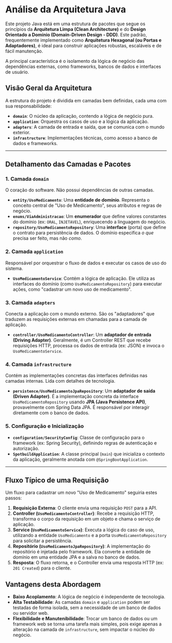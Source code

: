 # Análise da Arquitetura Java

Este projeto Java está em uma estrutura de pacotes que segue os princípios da **Arquitetura Limpa (Clean Architecture)** e do **Design Orientado a Domínio (Domain-Driven Design - DDD)**. Este padrão, frequentemente implementado como **Arquitetura Hexagonal (ou Portas e Adaptadores)**, é ideal para construir aplicações robustas, escaláveis e de fácil manutenção.

A principal característica é o isolamento da lógica de negócio das dependências externas, como frameworks, bancos de dados e interfaces de usuário.

## Visão Geral da Arquitetura

A estrutura do projeto é dividida em camadas bem definidas, cada uma com sua responsabilidade:

* **`domain`**: O núcleo da aplicação, contendo a lógica de negócio pura.
* **`application`**: Orquestra os casos de uso e a lógica da aplicação.
* **`adapters`**: A camada de entrada e saída, que se comunica com o mundo exterior.
* **`infrastructure`**: Implementações técnicas, como acesso a banco de dados e frameworks.

---

## Detalhamento das Camadas e Pacotes

### 1. Camada `domain`

O coração do software. Não possui dependências de outras camadas.

* **`entity/UsoMedicamento`**: Uma **entidade de domínio**. Representa o conceito central de "Uso de Medicamento", seus atributos e regras de negócio.
* **`enums/ViaAdministracao`**: Um **enumerador** que define valores constantes do domínio (ex: `ORAL`, `INJETAVEL`), enriquecendo a linguagem do negócio.
* **`repository/UsoMedicamentoRepository`**: Uma **interface** (porta) que define o contrato para persistência de dados. O domínio especifica *o que* precisa ser feito, mas não *como*.

### 2. Camada `application`

Responsável por orquestrar o fluxo de dados e executar os casos de uso do sistema.

* **`UsoMedicamentoService`**: Contém a lógica de aplicação. Ele utiliza as interfaces do domínio (como `UsoMedicamentoRepository`) para executar ações, como "cadastrar um novo uso de medicamento".

### 3. Camada `adapters`

Conecta a aplicação com o mundo externo. São os "adaptadores" que traduzem as requisições externas em chamadas para a camada de aplicação.

* **`controller/UsoMedicamentoController`**: Um **adaptador de entrada (Driving Adapter)**. Geralmente, é um Controller REST que recebe requisições HTTP, processa os dados de entrada (ex: JSON) e invoca o `UsoMedicamentoService`.

### 4. Camada `infrastructure`

Contém as implementações concretas das interfaces definidas nas camadas internas. Lida com detalhes de tecnologia.

* **`persistence/UsoMedicamentoJpaRepository`**: Um **adaptador de saída (Driven Adapter)**. É a implementação concreta da interface `UsoMedicamentoRepository` usando **JPA (Java Persistence API)**, provavelmente com Spring Data JPA. É responsável por interagir diretamente com o banco de dados.

### 5. Configuração e Inicialização

* **`configuration/SecurityConfig`**: Classe de configuração para o framework (ex: Spring Security), definindo regras de autenticação e autorização.
* **`SpotbuildApplication`**: A classe principal (`main`) que inicializa o contexto da aplicação, geralmente anotada com `@SpringBootApplication`.

---

## Fluxo Típico de uma Requisição

Um fluxo para cadastrar um novo "Uso de Medicamento" seguiria estes passos:

1.  **Requisição Externa**: O cliente envia uma requisição `POST` para a API.
2.  **Controller (`UsoMedicamentoController`)**: Recebe a requisição HTTP, transforma o corpo da requisição em um objeto e chama o serviço de aplicação.
3.  **Service (`UsoMedicamentoService`)**: Executa a lógica do caso de uso, utilizando a entidade `UsoMedicamento` e a porta `UsoMedicamentoRepository` para solicitar a persistência.
4.  **Repositório (`UsoMedicamentoJpaRepository`)**: A implementação do repositório é injetada pelo framework. Ela converte a entidade de domínio em uma entidade JPA e a salva no banco de dados.
5.  **Resposta**: O fluxo retorna, e o Controller envia uma resposta HTTP (ex: `201 Created`) para o cliente.

## Vantagens desta Abordagem

* **Baixo Acoplamento**: A lógica de negócio é independente de tecnologia.
* **Alta Testabilidade**: As camadas `domain` e `application` podem ser testadas de forma isolada, sem a necessidade de um banco de dados ou servidor web.
* **Flexibilidade e Manutenibilidade**: Trocar um banco de dados ou um framework web se torna uma tarefa mais simples, pois exige apenas a alteração na camada de `infrastructure`, sem impactar o núcleo do negócio.